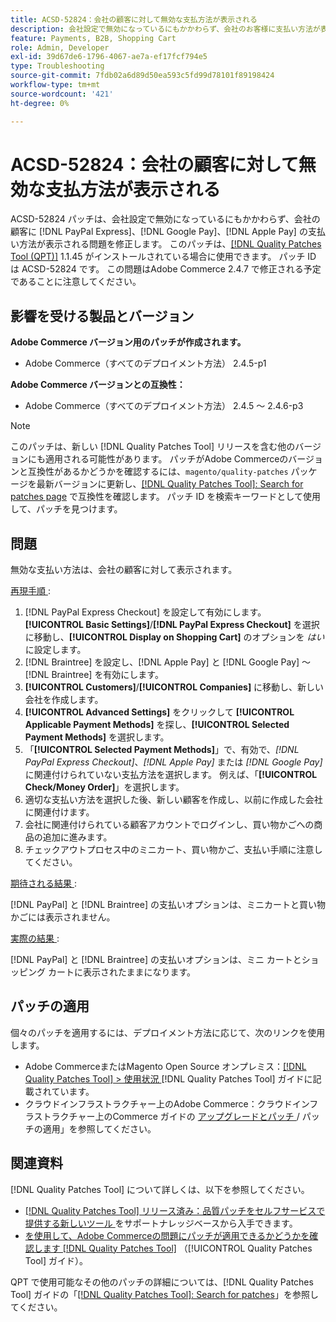 ```yaml
---
title: ACSD-52824：会社の顧客に対して無効な支払方法が表示される
description: 会社設定で無効になっているにもかかわらず、会社のお客様に支払い方法が表示されるAdobe Commerceの問題を修正するため  [!DNL PayPal Express], [!DNL Google Pay], and [!DNL Apple Pay] ACSD-52824 パッチを適用してください。
feature: Payments, B2B, Shopping Cart
role: Admin, Developer
exl-id: 39d67de6-1796-4067-ae7a-ef17fcf794e5
type: Troubleshooting
source-git-commit: 7fdb02a6d89d50ea593c5fd99d78101f89198424
workflow-type: tm+mt
source-wordcount: '421'
ht-degree: 0%

---
```


# ACSD-52824：会社の顧客に対して無効な支払方法が表示される

ACSD-52824 パッチは、会社設定で無効になっているにもかかわらず、会社の顧客に [!DNL PayPal Express]、[!DNL Google Pay]、[!DNL Apple Pay] の支払い方法が表示される問題を修正します。 このパッチは、[[!DNL Quality Patches Tool (QPT)]](https://experienceleague.adobe.com/en/docs/commerce-operations/tools/quality-patches-tool/quality-patches-tool-to-self-serve-quality-patches) 1.1.45 がインストールされている場合に使用できます。 パッチ ID は ACSD-52824 です。 この問題はAdobe Commerce 2.4.7 で修正される予定であることに注意してください。

## 影響を受ける製品とバージョン

**Adobe Commerce バージョン用のパッチが作成されます。**

* Adobe Commerce（すべてのデプロイメント方法） 2.4.5-p1

**Adobe Commerce バージョンとの互換性：**

* Adobe Commerce（すべてのデプロイメント方法） 2.4.5 ～ 2.4.6-p3

>[!NOTE]
>
>このパッチは、新しい [!DNL Quality Patches Tool] リリースを含む他のバージョンにも適用される可能性があります。 パッチがAdobe Commerceのバージョンと互換性があるかどうかを確認するには、`magento/quality-patches` パッケージを最新バージョンに更新し、[[!DNL Quality Patches Tool]: Search for patches page](https://experienceleague.adobe.com/tools/commerce-quality-patches/index.html) で互換性を確認します。 パッチ ID を検索キーワードとして使用して、パッチを見つけます。

## 問題

無効な支払い方法は、会社の顧客に対して表示されます。

<u> 再現手順 </u>:

1. [!DNL PayPal Express Checkout] を設定して有効にします。 **[!UICONTROL Basic Settings]**/**[!DNL PayPal Express Checkout]** を選択に移動し、**[!UICONTROL Display on Shopping Cart]** のオプションを *はい* に設定します。
1. [!DNL Braintree] を設定し、[!DNL Apple Pay] と [!DNL Google Pay] ～ [!DNL Braintree] を有効にします。
1. **[!UICONTROL Customers]**/**[!UICONTROL Companies]** に移動し、新しい会社を作成します。
1. **[!UICONTROL Advanced Settings]** をクリックして **[!UICONTROL Applicable Payment Methods]** を探し、**[!UICONTROL Selected Payment Methods]** を選択します。
1. 「**[!UICONTROL Selected Payment Methods]**」で、有効で、*[!DNL PayPal Express Checkout]*、*[!DNL Apple Pay]* または *[!DNL Google Pay]* に関連付けられていない支払方法を選択します。 例えば、「**[!UICONTROL Check/Money Order]**」を選択します。
1. 適切な支払い方法を選択した後、新しい顧客を作成し、以前に作成した会社に関連付けます。
1. 会社に関連付けられている顧客アカウントでログインし、買い物かごへの商品の追加に進みます。
1. チェックアウトプロセス中のミニカート、買い物かご、支払い手順に注意してください。

<u> 期待される結果 </u>:

[!DNL PayPal] と [!DNL Braintree] の支払いオプションは、ミニカートと買い物かごには表示されません。

<u> 実際の結果 </u>:

[!DNL PayPal] と [!DNL Braintree] の支払いオプションは、ミニ カートとショッピング カートに表示されたままになります。

## パッチの適用

個々のパッチを適用するには、デプロイメント方法に応じて、次のリンクを使用します。

* Adobe CommerceまたはMagento Open Source オンプレミス：[[!DNL Quality Patches Tool] > 使用状況 ](/help/tools/quality-patches-tool/usage.md)[!DNL Quality Patches Tool] ガイドに記載されています。
* クラウドインフラストラクチャー上のAdobe Commerce：クラウドインフラストラクチャー上のCommerce ガイドの [ アップグレードとパッチ ](https://experienceleague.adobe.com/docs/commerce-cloud-service/user-guide/develop/upgrade/apply-patches.html)/ パッチの適用」を参照してください。

## 関連資料

[!DNL Quality Patches Tool] について詳しくは、以下を参照してください。

* [[!DNL Quality Patches Tool]  リリース済み：品質パッチをセルフサービスで提供する新しいツール ](https://experienceleague.adobe.com/en/docs/commerce-operations/tools/quality-patches-tool/quality-patches-tool-to-self-serve-quality-patches) をサポートナレッジベースから入手できます。
* [ を使用して、Adobe Commerceの問題にパッチが適用できるかどうかを確認します  [!DNL Quality Patches Tool]](/help/tools/quality-patches-tool/patches-available-in-qpt/check-patch-for-magento-issue-with-magento-quality-patches.md) （[!UICONTROL Quality Patches Tool] ガイド）。


QPT で使用可能なその他のパッチの詳細については、[!DNL Quality Patches Tool] ガイドの「[[!DNL Quality Patches Tool]: Search for patches](https://experienceleague.adobe.com/tools/commerce-quality-patches/index.html)」を参照してください。
